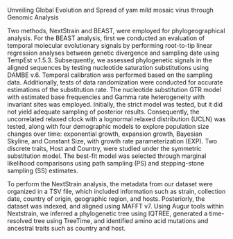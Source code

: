 Unveiling Global Evolution and Spread of yam mild mosaic virus through Genomic Analysis

Two methods, NextStrain and BEAST, were employed for phylogeographical analysis. For the BEAST analysis, first we conducted an evaluation of temporal molecular evolutionary signals by performing root-to-tip linear regression analyses between genetic divergence and sampling date using TempEst v.1.5.3. Subsequently, we assessed phylogenetic signals in the aligned sequences by testing nucleotide saturation substitutions using DAMBE v.6. Temporal calibration was performed based on the sampling data. Additionally, tests of data randomization were conducted for accurate estimations of the substitution rate. The nucleotide substitution GTR model with estimated base frequencies and Gamma rate heterogeneity with invariant sites was employed. Initially, the strict model was tested, but it did not yield adequate sampling of posterior results. Consequently, the uncorrelated relaxed clock with a lognormal relaxed distribution (UCLN) was tested, along with four demographic models to explore population size changes over time: exponential growth, expansion growth, Bayesian Skyline, and Constant Size, with growth rate parameterization (EXP). Two discrete traits, Host and Country, were studied under the symmetric substitution model. The best-fit model was selected through marginal likelihood comparisons using path sampling (PS) and stepping-stone sampling (SS) estimates. 

To perform the NextStrain analysis, the metadata from our dataset were organized in a TSV file, which included information such as strain, collection date, country of origin, geographic region, and hosts. Posteriorly, the dataset was indexed, and aligned using MAFFT v7. Using Augur tools within Nextstrain, we inferred a phylogenetic tree using IQTREE, generated a time-resolved tree using TreeTime, and identified amino acid mutations and ancestral traits such as country and host.
